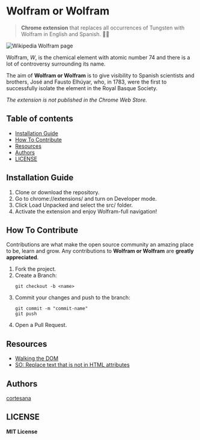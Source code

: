 # Wolfram or Wolfram

>  **Chrome extension** that replaces all occurrences of Tungsten with Wolfram in English and Spanish. :wrench::wolf:

![Wikipedia Wolfram page](./examples/screenshot_en.png)

Wolfram, *W*, is the chemical element with atomic number 74 and there is a lot of controversy surrounding its name.

The aim of **Wolfram or Wolfram** is to give visibility to Spanish scientists and brothers, José and Fausto Elhúyar, who, in 1783, were the first to successfully isolate the element in the Royal Basque Society.

*The extension is not published in the Chrome Web Store.*

## Table of contents
- [Installation Guide](#installation)
- [How To Contribute](#contributions)
- [Resources](#resources)
- [Authors](#authors)
- [LICENSE](#license)

<a name="installation"/>

## Installation Guide

1. Clone or download the repository.
2. Go to chrome://extensions/ and turn on Developer mode.
3. Click Load Unpacked and select the src/ folder.
4. Activate the extension and enjoy Wolfram-full navigation!

<a name="contributions"/>

## How To Contribute

Contributions are what make the open source community an amazing place to be, learn and grow. Any contributions to **Wolfram or Wolfram** are **greatly appreciated**.
1. Fork the project.
2. Create a Branch:
	```
	git checkout -b <name>
	```
3. Commit your changes and push to the branch:
	```
	git commit -m "commit-name"
	git push
	```
5. Open a Pull Request.

<a name="resources"/>

## Resources

- [Walking the DOM](https://javascript.info/dom-navigation)
- [SO: Replace text that is not in HTML attributes](https://stackoverflow.com/questions/5904914/javascript-regex-to-replace-text-not-in-html-attributes)

<a name="authors"/>

## Authors

[cortesana](https://twitter.com/cortesana_dev)

<a name="license"/>

## LICENSE

**MIT License**
